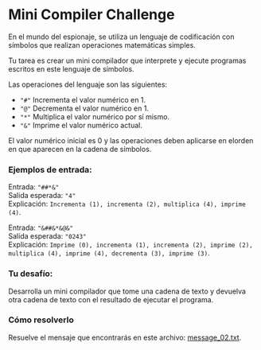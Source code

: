 # Mini Compiler Challenge
En el mundo del espionaje, se utiliza un lenguaje de codificación con símbolos que realizan operaciones matemáticas simples.

Tu tarea es crear un mini compilador que interprete y ejecute programas escritos en este lenguaje de símbolos.

Las operaciones del lenguaje son las siguientes:

 * `"#"` Incrementa el valor numérico en 1.
 * `"@"` Decrementa el valor numérico en 1.
 * `"*"` Multiplica el valor numérico por sí mismo.
 * `"&"` Imprime el valor numérico actual.

El valor numérico inicial es 0 y las operaciones deben aplicarse en elorden en que aparecen en la cadena de símbolos.

### Ejemplos de entrada:
Entrada: `"##*&"` <br>
Salida esperada: `"4"` <br>
Explicación: `Incrementa (1), incrementa (2), multiplica (4), imprime (4)`.

Entrada: `"&##&*&@&"` <br>
Salida esperada: `"0243"` <br>
Explicación: `Imprime (0), incrementa (1), incrementa (2), imprime (2), multiplica (4), imprime (4), decrementa (3), imprime (3)`.

### Tu desafío: 
Desarrolla un mini compilador que tome una cadena de texto y devuelva otra cadena de texto con el resultado de ejecutar el programa.

### Cómo resolverlo

Resuelve el mensaje que encontrarás en este archivo: [message_02.txt](./message_02.txt).
